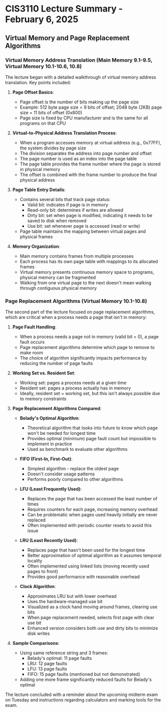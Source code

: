 # CIS3110 Lecture Summary - February 6, 2025
## Virtual Memory and Page Replacement Algorithms

### Virtual Memory Address Translation (Main Memory 9.1-9.5, Virtual Memory 10.1-10.6, 10.8)

The lecture began with a detailed walkthrough of virtual memory address translation. Key points included:

1. **Page Offset Basics**:
   - Page offset is the number of bits making up the page size
   - Example: 512 byte page size = 9 bits of offset; 2048 byte (2KB) page size = 11 bits of offset (0x800)
   - Page size is fixed by CPU manufacturer and is the same for all programs on that CPU

2. **Virtual-to-Physical Address Translation Process**:
   - When a program accesses memory at virtual address (e.g., 0x77FF), the system divides by page size
   - The division separates the address into page number and offset
   - The page number is used as an index into the page table
   - The page table provides the frame number where the page is stored in physical memory
   - The offset is combined with the frame number to produce the final physical address

3. **Page Table Entry Details**:
   - Contains several bits that track page status:
     - Valid bit: indicates if page is in memory
     - Read-only bit: determines if writes are allowed
     - Dirty bit: set when page is modified, indicating it needs to be saved to disk when removed
     - Use bit: set whenever page is accessed (read or write)
   - Page table maintains the mapping between virtual pages and physical frames

4. **Memory Organization**:
   - Main memory contains frames from multiple processes
   - Each process has its own page table with mappings to its allocated frames
   - Virtual memory presents continuous memory space to programs, physical memory can be fragmented
   - Walking from one virtual page to the next doesn't mean walking through contiguous physical memory

### Page Replacement Algorithms (Virtual Memory 10.1-10.8)

The second part of the lecture focused on page replacement algorithms, which are critical when a process needs a page that isn't in memory:

1. **Page Fault Handling**:
   - When a process needs a page not in memory (valid bit = 0), a page fault occurs
   - Page replacement algorithms determine which page to remove to make room
   - The choice of algorithm significantly impacts performance by reducing the number of page faults

2. **Working Set vs. Resident Set**:
   - Working set: pages a process needs at a given time
   - Resident set: pages a process actually has in memory
   - Ideally, resident set = working set, but this isn't always possible due to memory constraints

3. **Page Replacement Algorithms Compared**:
   - **Belady's Optimal Algorithm**:
     - Theoretical algorithm that looks into future to know which page won't be needed for longest time
     - Provides optimal (minimum) page fault count but impossible to implement in practice
     - Used as benchmark to evaluate other algorithms

   - **FIFO (First-In, First-Out)**:
     - Simplest algorithm - replace the oldest page
     - Doesn't consider usage patterns
     - Performs poorly compared to other algorithms

   - **LFU (Least Frequently Used)**:
     - Replaces the page that has been accessed the least number of times
     - Requires counters for each page, increasing memory overhead
     - Can be problematic when pages used heavily initially are never replaced
     - Often implemented with periodic counter resets to avoid this issue

   - **LRU (Least Recently Used)**:
     - Replaces page that hasn't been used for the longest time
     - Better approximation of optimal algorithm as it assumes temporal locality
     - Often implemented using linked lists (moving recently used pages to front)
     - Provides good performance with reasonable overhead

   - **Clock Algorithm**:
     - Approximates LRU but with lower overhead
     - Uses the hardware-managed use bit
     - Visualized as a clock hand moving around frames, clearing use bits
     - When page replacement needed, selects first page with clear use bit
     - Enhanced version considers both use and dirty bits to minimize disk writes

4. **Sample Comparisons**:
   - Using same reference string and 3 frames:
     - Belady's optimal: 11 page faults
     - LRU: 12 page faults
     - LFU: 13 page faults
     - FIFO: 15 page faults (mentioned but not demonstrated)
   - Adding one more frame significantly reduced faults for Belady's optimal

The lecture concluded with a reminder about the upcoming midterm exam on Tuesday and instructions regarding calculators and marking tools for the exam.
